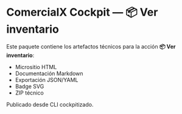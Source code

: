 # ComercialX Cockpit — 📦 Ver inventario

Este paquete contiene los artefactos técnicos para la acción **📦 Ver inventario**:

- Micrositio HTML
- Documentación Markdown
- Exportación JSON/YAML
- Badge SVG
- ZIP técnico

Publicado desde CLI cockpitizado.
